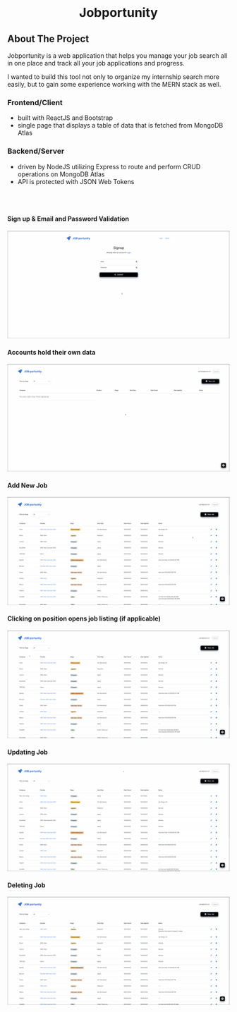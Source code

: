 

<br />
<div align="center">


  <h1 align="center">Jobportunity</h1>

</div>




## About The Project

Jobportunity is a web application that helps you manage your job search all in one place and track all your job applications and progress.

I wanted to build this tool not only to organize my internship search more easily, but to gain some experience working with the MERN stack as well. 



### Frontend/Client
  * built with ReactJS and Bootstrap
  * single page that displays a table of data that is fetched from MongoDB Atlas

### Backend/Server
  * driven by NodeJS utilizing Express to route and perform CRUD operations on MongoDB Atlas
  * API is protected with JSON Web Tokens

<br><br>

#### Sign up & Email and Password Validation
<img src="./gifs/email_password_validation.gif" />

#### Accounts hold their own data
<img src="./gifs/switching_accounts.gif" />

#### Add New Job
<img src="./gifs/add_job.gif" />

#### Clicking on position opens job listing (if applicable)
<img src="./gifs/opening_joblink.gif" />

#### Updating Job
<img src="./gifs/updating_job.gif" />

#### Deleting Job
<img src="./gifs/deleting_job.gif" />
